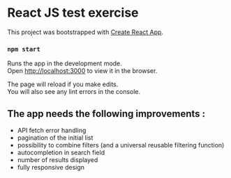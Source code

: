 # React JS test exercise 

This project was bootstrapped with [Create React App](https://github.com/facebook/create-react-app).


### `npm start`

Runs the app in the development mode.<br>
Open [http://localhost:3000](http://localhost:3000) to view it in the browser.

The page will reload if you make edits.<br>
You will also see any lint errors in the console.


## The app needs the following improvements :

+ API fetch error handling
+ pagination of the initial list
+ possibility to combine filters (and a universal reusable filtering function)
+ autocompletion in search field
+ number of results displayed
+ fully responsive design

